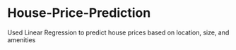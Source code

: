 # House-Price-Prediction
Used Linear Regression to predict house prices based on location, size, and amenities
